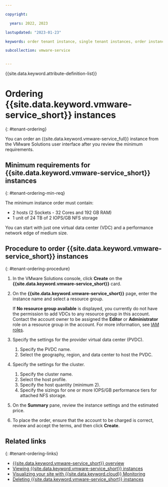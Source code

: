 ```yaml
---

copyright:

  years: 2022, 2023

lastupdated: "2023-01-23"

keywords: order tenant instance, single tenant instances, order instance, single tenant order

subcollection: vmware-service


---
```


{{site.data.keyword.attribute-definition-list}}

# Ordering {{site.data.keyword.vmware-service_short}} instances
{: #tenant-ordering}

You can order an {{site.data.keyword.vmware-service_full}} instance from the VMware Solutions user interface after you review the minimum requirements.

## Minimum requirements for {{site.data.keyword.vmware-service_short}} instances
{: #tenant-ordering-min-req}

The minimum instance order must contain:
   * 2 hosts (2 Sockets - 32 Cores and 192 GB RAM)
   * 1 unit of 24 TB of 2 IOPS/GB NFS storage

You can start with just one virtual data center (VDC) and a performance network edge of medium size.

## Procedure to order {{site.data.keyword.vmware-service_short}} instances
{: #tenant-ordering-procedure}

1. In the VMware Solutions console, click **Create** on the **{{site.data.keyword.vmware-service_short}}** card.
2. On the **{{site.data.keyword.vmware-service_short}}** page, enter the instance name and select a resource group.

   If **No resource group available** is displayed, you currently do not have the permission to add VDCs to any resource group in this account. Contact the account owner to be assigned the **Editor** or **Administrator** role on a resource group in the account. For more information, see [IAM roles](/docs/account?topic=account-userroles).
3. Specify the settings for the provider virtual data center (PVDC).
    1. Specify the PVDC name.
    2. Select the geography, region, and data center to host the PVDC.
4. Specify the settings for the cluster.
    1. Specify the cluster name.
    2. Select the host profile.
    3. Specify the host quantity (minimum 2).
    4. Specify the sizings for one or more IOPS/GB performance tiers for attached NFS storage.
5. On the **Summary** pane, review the instance settings and the estimated price.
6. To place the order, ensure that the account to be charged is correct, review and accept the terms, and then click **Create**.

## Related links
{: #tenant-ordering-links}

* [{{site.data.keyword.vmware-service_short}} overview](/docs/vmware-service?topic=vmware-service-vmware-aas-overview)
* [Viewing {{site.data.keyword.vmware-service_short}} instances](/docs/vmware-service?topic=vmware-service-tenant-viewing)
* [Visualizing your site with {{site.data.keyword.cloud}} Monitoring](/docs/vmware-service?topic=vmware-service-single-tenant-monitoring)
* [Deleting {{site.data.keyword.vmware-service_short}} instances](/docs/vmware-service?topic=vmware-service-tenant-deleting)
